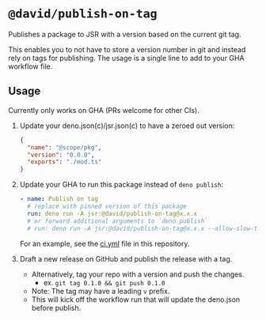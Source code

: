 # `@david/publish-on-tag`

Publishes a package to JSR with a version based on the current git tag.

This enables you to not have to store a version number in git and instead rely
on tags for publishing. The usage is a single line to add to your GHA workflow
file.

## Usage

Currently only works on GHA (PRs welcome for other CIs).

1. Update your deno.json(c)/jsr.json(c) to have a zeroed out version:

   ```json
   {
     "name": "@scope/pkg",
     "version": "0.0.0",
     "exports": "./mod.ts"
   }
   ```

1. Update your GHA to run this package instead of `deno publish`:

   ```yml
   - name: Publish on tag
     # replace with pinned version of this package
     run: deno run -A jsr:@david/publish-on-tag@x.x.x
     # or forward additional arguments to `deno publish`
     # run: deno run -A jsr:@david/publish-on-tag@x.x.x --allow-slow-types
   ```

   For an example, see the [ci.yml](./.github/workflows/ci.yml) file in this
   repository.

1. Draft a new release on GitHub and publish the release with a tag.
   - Alternatively, tag your repo with a version and push the changes.
     - ex. `git tag 0.1.0 && git push 0.1.0`
   - Note: The tag may have a leading `v` prefix.
   - This will kick off the workflow run that will update the deno.json before
     publish.
